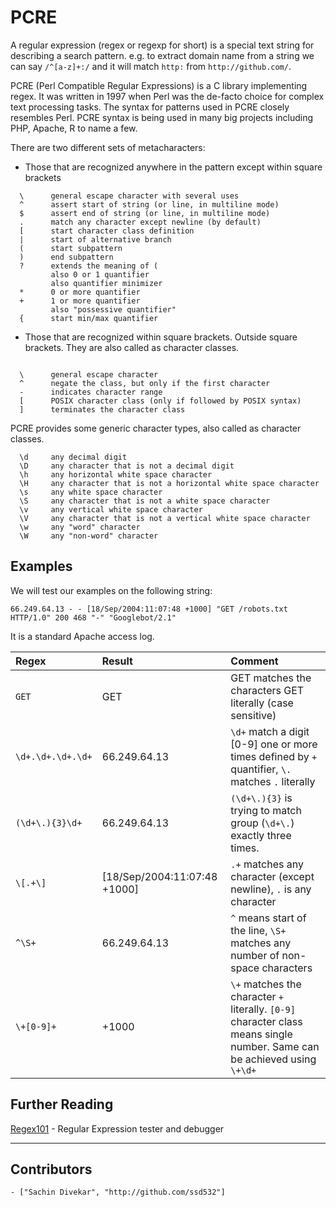 # PCRE

A regular expression (regex or regexp for short) is a special text string for describing a search pattern. e.g. to extract domain name from a string we can say `/^[a-z]+:/` and it will match `http:` from `http://github.com/`.

PCRE (Perl Compatible Regular Expressions) is a C library implementing regex. It was written in 1997 when Perl was the de-facto choice for complex text processing tasks. The syntax for patterns used in PCRE closely resembles Perl. PCRE syntax is being used in many big projects including PHP, Apache, R to name a few.


There are two different sets of metacharacters:

* Those that are recognized anywhere in the pattern except within square brackets

```
  \      general escape character with several uses
  ^      assert start of string (or line, in multiline mode)
  $      assert end of string (or line, in multiline mode)
  .      match any character except newline (by default)
  [      start character class definition
  |      start of alternative branch
  (      start subpattern
  )      end subpattern
  ?      extends the meaning of (
         also 0 or 1 quantifier
         also quantifier minimizer
  *      0 or more quantifier
  +      1 or more quantifier
         also "possessive quantifier"
  {      start min/max quantifier
```

* Those that are recognized within square brackets. Outside square brackets. They are also called as character classes.

```

  \      general escape character
  ^      negate the class, but only if the first character
  -      indicates character range
  [      POSIX character class (only if followed by POSIX syntax)
  ]      terminates the character class

```

PCRE provides some generic character types, also called as character classes.

```
  \d     any decimal digit
  \D     any character that is not a decimal digit
  \h     any horizontal white space character
  \H     any character that is not a horizontal white space character
  \s     any white space character
  \S     any character that is not a white space character
  \v     any vertical white space character
  \V     any character that is not a vertical white space character
  \w     any "word" character
  \W     any "non-word" character
```

## Examples

We will test our examples on the following string:

```
66.249.64.13 - - [18/Sep/2004:11:07:48 +1000] "GET /robots.txt HTTP/1.0" 200 468 "-" "Googlebot/2.1"
```

 It is a standard Apache access log.

| Regex | Result          | Comment |
| :---- | :-------------- | :------ |
| `GET`   | GET | GET matches the characters GET literally (case sensitive) |
| `\d+.\d+.\d+.\d+` | 66.249.64.13 | `\d+` match a digit [0-9] one or more times defined by `+` quantifier, `\.` matches `.` literally |
| `(\d+\.){3}\d+` | 66.249.64.13 | `(\d+\.){3}` is trying to match group (`\d+\.`) exactly three times. |
| `\[.+\]` | [18/Sep/2004:11:07:48 +1000] | `.+` matches any character (except newline), `.` is any character |
| `^\S+` | 66.249.64.13 | `^` means start of the line, `\S+` matches any number of non-space characters |
| `\+[0-9]+` | +1000 | `\+` matches the character `+` literally. `[0-9]` character class means single number. Same can be achieved using `\+\d+` |

## Further Reading
[Regex101](https://regex101.com/) - Regular Expression tester and debugger

---

## Contributors

    - ["Sachin Divekar", "http://github.com/ssd532"]
